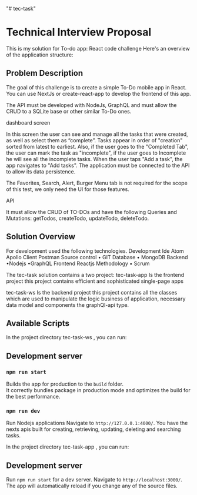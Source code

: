 "# tec-task"

# Technical Interview Proposal

This is my solution for To-do app: React code challenge Here's an overview of the application structure:

## Problem Description
The goal of this challenge is to create a simple To-Do mobile app in React. You can use NextJs or create-react-app to develop the frontend of this app.

The API must be developed with NodeJs, GraphQL and must allow the CRUD to a SQLite base or other similar To-Do ones.

dashboard screen

In this screen the user can see and manage all the tasks that were created, as well as select them as “complete”. Tasks appear in order of "creation" sorted from latest to earliest. Also, if the user goes to the "Completed Tab", the user can mark the task as "incomplete", if the user goes to Incomplete he will see all the incomplete tasks. When the user taps "Add a task", the app navigates to "Add tasks". The application must be connected to the API to allow its data persistence.

The Favorites, Search, Alert, Burger Menu tab is not required for the scope of this test, we only need the UI for those features.

API

It must allow the CRUD of TO-DOs and have the following Queries and Mutations: getTodos, createTodo, updateTodo, deleteTodo.

## Solution Overview
For development used the following technologies.
Development Ide
Atom
Apollo Client
Postman
Source control
• GIT
Database
• MongoDB
Backend
•Nodejs
•GraphQL
Frontend
Reactjs
Methodology
• Scrum


The tec-task solution contains a two project:
tec-task-app
Is the frontend project this project contains efficient and sophisticated single-page apps

tec-task-ws
Is the backend project this project contains all the classes which are used to manipulate the logic business of application, necessary data model and components the graphQl-api type.

## Available Scripts

In the project directory tec-task-ws , you can run:

## Development server

### `npm run start`

Builds the app for production to the `build` folder.\
It correctly bundles package in production mode and optimizes the build for the best performance.

### `npm run dev`
Run Nodejs applications Navigate to `http://127.0.0.1:4000/`. You have the nexts apis built for creating, retrieving, updating, deleting and searching tasks.


In the project directory tec-task-app , you can run:

## Development server

Run `npm run start` for a dev server. Navigate to `http://localhost:3000/`. The app will automatically reload if you change any of the source files.


